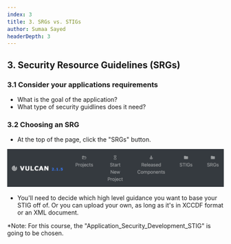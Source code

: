 ```yaml
---
index: 3
title: 3. SRGs vs. STIGs
author: Sumaa Sayed
headerDepth: 3
---
```


## 3. Security Resource Guidelines (SRGs)

### 3.1 Consider your applications requirements
- What is the goal of the application?
- What type of security guidlines does it need?

### 3.2 Choosing an SRG
- At the top of the page, click the "SRGs" button.

![Alt text](../../assets/img/Vulcan_Menu.png)

- You'll need to decide which high level guidance you want to base your STIG off of. Or you can upload your own, as long as it's in XCCDF format or an XML document.

*Note: For this course, the "Application_Security_Development_STIG" is going to be chosen.
